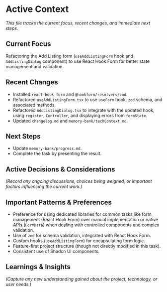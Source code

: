 # Active Context

_This file tracks the current focus, recent changes, and immediate next steps._

## Current Focus

Refactoring the Add Listing form (`useAddListingForm` hook and `AddListingDialog` component) to use React Hook Form for better state management and validation.

## Recent Changes

- Installed `react-hook-form` and `@hookform/resolvers/zod`.
- Refactored `useAddListingForm.tsx` to use `useForm` hook, `zod` schema, and associated methods.
- Refactored `AddListingDialog.tsx` to integrate with the updated hook, using `register`, `Controller`, and displaying errors from `formState`.
- Updated `changelog.md` and `memory-bank/techContext.md`.

## Next Steps

- Update `memory-bank/progress.md`.
- Complete the task by presenting the result.

## Active Decisions & Considerations

_(Record any ongoing discussions, choices being weighed, or important factors influencing the current work.)_

## Important Patterns & Preferences

- Preference for using dedicated libraries for common tasks like form management (React Hook Form) over manual implementation or native APIs (`FormData`) when dealing with controlled components and complex validation.
- Use of `zod` for schema validation, integrated with React Hook Form.
- Custom hooks (`useAddListingForm`) for encapsulating form logic.
- Feature-first project structure (though not directly modified in this task).
- Consistent use of Shadcn UI components.

## Learnings & Insights

_(Capture any new understanding gained about the project, technology, or user needs.)_
